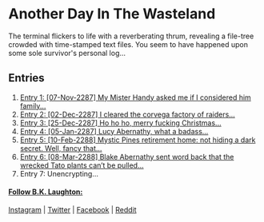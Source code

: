# Another Day In The Wasteland

The terminal flickers to life with a reverberating thrum, revealing a file-tree crowded with time-stamped text files. You seem to have happened upon some sole survivor's personal log...

## Entries

1. [Entry 1: [07-Nov-2287] My Mister Handy asked me if I considered him family...](/entries/entry_1.md)
2. [Entry 2: [02-Dec-2287] I cleared the corvega factory of raiders...](/entries/entry_2.md)
3. [Entry 3: [25-Dec-2287] Ho ho ho, merry fucking Christmas...](/entries/entry_3.md)
4. [Entry 4: [05-Jan-2287] Lucy Abernathy, what a badass...](/entries/entry_4.md)
5. [Entry 5: [10-Feb-2288] Mystic Pines retirement home: not hiding a dark secret. Well, fancy that...](/entries/entry_5.md)
6. [Entry 6: [08-Mar-2288] Blake Abernathy sent word back that the wrecked Tato plants can’t be pulled...](/entries/entry_6.md)
7. Entry 7: Unencrypting...

#### [Follow B.K. Laughton:](http://bklaughton.com) 

[Instagram](http://instagram.com/BKLaughton) | [Twitter](http://twitter.com/bklaughton) | [Facebook](https://www.facebook.com/BK-Laughton-607374252750161/) | [Reddit](http://reddit.com/r/ArchDuke)
